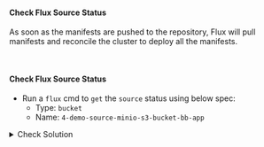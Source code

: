 #### Check Flux Source Status
As soon as the manifests are pushed to the repository, Flux will pull manifests and reconcile the cluster to deploy all the manifests.

<br>

#### Check Flux Source Status
- Run a `flux` cmd to `get` the `source` status using below spec:
    - Type: `bucket`
    - Name: `4-demo-source-minio-s3-bucket-bb-app`

<details><summary>Check Solution</summary>

```
flux reconcile source git flux-system

flux get source bucket 4-demo-source-minio-s3-bucket-bb-app
```{{exec}}

</details>

<br>

#### Check Flux Kustomization Status
- Run a `flux` cmd to `get` the `Kustomization` status using below spec:
    - Type: `kustomization`
    - Name: `4-demo-kustomize-minio-s3-bucket-bb-app`

<details><summary>Check Solution</summary>

```
flux get kustomization 4-demo-kustomize-minio-s3-bucket-bb-app
```{{exec}}

</details>

<br>

#### Check Kubernetes Namespace
A new namespace `4-demo` is created
```
k get ns
```{{exec}}

Check the status of deployment, pod, service are in `RUNNING` state
```
k -n 4-demo get all
```{{exec}}

#### Access the application on its NodePort
Now `access/play` Block Buster App - `version 7.4.0` using the below link:

# [Play Block Buster App - 7.4.0]({{TRAFFIC_HOST1_30004}})